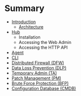 # Summary

* [Introduction](README.md)
  * [Architecture](architecture.md)
* [Hub](hub.md)
  * Installation
  * Accessing the Web Admin
  * Accessing the HTTP API
* [Agent](agent.md)
* [CLI](cli.md)
* [Distributed Firewall \(DFW\)](distributed-firewall.md)
* [Data Loss Prevention \(DLP\)](data-loss-prevention-dlp.md)
* [Temporary Admin \(TA\)](temporary-admin-ta.md)
* [Patch Management \(PM\)](patch-management-pm.md)
* [Brute Force Protection \(BFP\)](brute-force-protection-bfp.md)
* [Configuration Database \(CMDB\)](configuration-database-cmdb.md)

